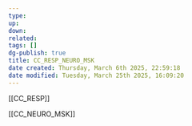 ```yaml
---
type: 
up: 
down: 
related: 
tags: []
dg-publish: true
title: CC_RESP_NEURO_MSK
date created: Thursday, March 6th 2025, 22:59:18
date modified: Tuesday, March 25th 2025, 16:09:20
---
```


[[CC_RESP]]

[[CC_NEURO_MSK]]
